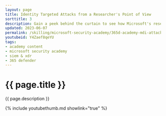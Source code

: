 ```yaml
---
layout: page
title: Identity Targeted Attacks from a Researcher's Point of View
sorttitle: 3
description: Gain a peek behind the curtain to see how Microsoft's research teams respond to newly disclosed identity vulnerabilities, and how that information is turned into an alert in Microsoft Defender for Identity.
updated: 2023-06-07
permalink: /skilling/microsoft-security-academy/365d-academy-mdi-attacks
youtubeid: Y4Zaef8qeYU
tags: 
- academy content
- microsoft security academy
- siem & xdr
- 365 defender
---
```


# {{ page.title }}

{{ page.description }}

{% include youtubethumb.md showlink="true" %}